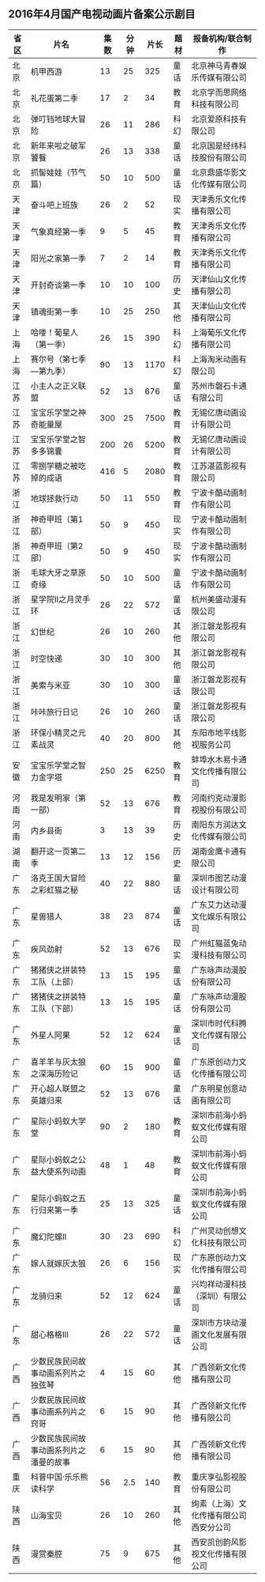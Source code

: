 ## 2016年4月国产电视动画片备案公示剧目
 省区 | 片名 | 集数 | 分钟 | 片长 | 题材 | 报备机构/联合制作 
---|---|---|---|---|---|---
 北京 | 机甲西游 | 13 | 25 | 325 | 童话 | 北京神马青春娱乐传媒有限公司 
 北京 | 礼花蛋第二季 | 17 | 2 | 34 | 教育 | 北京学而思网络科技有限公司 
 北京 | 弹叮铛地球大冒险 | 26 | 11 | 286 | 科幻 | 北京爱原科技有限公司 
 北京 | 新年来啦之破军饕餮 | 26 | 13 | 338 | 童话 | 北京国是经纬科技股份有限公司 
 北京 | 抓髻娃娃（节气篇） | 50 | 10 | 500 | 童话 | 北京鼎盛华影文化传媒有限公司 
 天津 | 奋斗吧上班族 | 26 | 2 | 52 | 现实 | 天津秀乐文化传播有限公司 
 天津 | 气象真经第一季 | 9 | 5 | 45 | 教育 | 天津秀乐文化传播有限公司 
 天津 | 阳光之家第一季 | 7 | 2 | 14 | 教育 | 天津秀乐文化传播有限公司 
 天津 | 开封奇谈第一季 | 10 | 10 | 100 | 历史 | 天津仙山文化传播有限公司 
 天津 | 镇魂街第一季 | 10 | 25 | 250 | 其他 | 天津仙山文化传播有限公司 
 上海 | 哈喽！葡星人（第一季） | 26 | 15 | 390 | 科幻 | 上海葡乐文化传播有限公司 
 上海 | 赛尔号（第七季—第九季） | 90 | 13 | 1170 | 科幻 | 上海淘米动画有限公司 
 江苏 | 小主人之正义联盟 | 52 | 13 | 676 | 童话 | 苏州市磐石卡通有限公司 
 江苏 | 宝宝乐学堂之神奇能量屋 | 300 | 25 | 7500 | 教育 | 无锡亿唐动画设计有限公司 
 江苏 | 宝宝乐学堂之智多多锦囊 | 200 | 26 | 5200 | 教育 | 无锡亿唐动画设计有限公司 
 江苏 | 零捌学糖之被吃掉的成语 | 416 | 5 | 2080 | 教育 | 江苏湛蓝影视有限公司 
 浙江 | 地球拯救行动 | 50 | 11 | 550 | 教育 | 宁波卡酷动画制作有限公司 
 浙江 | 神奇甲班（第1部） | 50 | 9 | 450 | 现实 | 宁波卡酷动画制作有限公司 
 浙江 | 神奇甲班（第2部） | 50 | 9 | 450 | 现实 | 宁波卡酷动画制作有限公司 
 浙江 | 毛球大牙之草原奇缘 | 50 | 10 | 500 | 童话 | 宁波卡酷动画制作有限公司 
 浙江 | 星学院II之月灵手环 | 26 | 22 | 572 | 童话 | 杭州美盛动漫有限公司 
 浙江 | 幻世纪 | 26 | 10 | 260 | 其他 | 浙江磐龙影视有限公司 
 浙江 | 时空快递 | 30 | 10 | 300 | 其他 | 浙江磐龙影视有限公司 
 浙江 | 美索与米亚 | 30 | 10 | 300 | 童话 | 浙江磐龙影视有限公司 
 浙江 | 咔咔旅行日记 | 26 | 10 | 260 | 童话 | 浙江磐龙影视有限公司 
 浙江 | 环保小精灵之元素战灵 | 40 | 20 | 800 | 其他 | 东阳市地平线影视服务公司 
 安徽 | 宝宝乐学堂之智力金字塔 | 250 | 25 | 6250 | 教育 | 蚌埠水木易卡通文化传播有限公司 
 河南 | 我是发明家（第一部） | 52 | 13 | 676 | 教育 | 河南约克动漫影视股份有限公司 
 河南 | 内乡县衙 | 3 | 13 | 39 | 历史 | 南阳东方润达文化传媒有限公司 
 湖南 | 翻开这一页第二季 | 13 | 12 | 156 | 历史 | 湖南金鹰卡通有限公司 
 广东 | 洛克王国大冒险之彩虹猫之秘 | 40 | 22 | 880 | 童话 | 深圳市图艺动漫设计有限公司 
 广东 | 星兽猎人 | 38 | 23 | 874 | 童话 | 广东艾力达动漫文化娱乐有限公司 
 广东 | 疾风劲射 | 52 | 13 | 676 | 现实 | 广州虹猫蓝兔动漫科技有限公司 
 广东 | 猪猪侠之拼装特工队（上部） | 13 | 15 | 195 | 童话 | 广东咏声动漫股份有限公司 
 广东 | 猪猪侠之拼装特工队（下部） | 13 | 15 | 195 | 童话 | 广东咏声动漫股份有限公司 
 广东 | 外星人阿果 | 52 | 12 | 624 | 童话 | 深圳市时代科腾文化传媒有限公司 
 广东 | 喜羊羊与灰太狼之深海历险记 | 60 | 15 | 900 | 童话 | 广东原创动力文化传播有限公司 
 广东 | 开心超人联盟之英雄归来 | 52 | 13 | 676 | 童话 | 广东明星创意动画有限公司 
 广东 | 星际小蚂蚁大学堂 | 90 | 2 | 180 | 教育 | 深圳市前海小蚂蚁文化传媒有限公司 
 广东 | 星际小蚂蚁之公益大使系列动画 | 48 | 1 | 48 | 教育 | 深圳市前海小蚂蚁文化传媒有限公司 
 广东 | 星际小蚂蚁之五行归来第一季 | 25 | 13 | 325 | 童话 | 深圳市前海小蚂蚁文化传媒有限公司 
 广东 | 魔幻陀螺II | 30 | 23 | 690 | 科幻 | 广州灵动创想文化科技有限公司 
 广东 | 嫁人就嫁灰太狼 | 26 | 6 | 156 | 现实 | 广东原创动力文化传播有限公司 
 广东 | 龙骑归来 | 52 | 12 | 624 | 童话 | 兴均祥动漫科技（深圳）有限公司 
 广东 | 甜心格格III | 26 | 22 | 572 | 童话 | 深圳市方块动漫画文化发展有限公司 
 广西 | 少数民族民间故事动画系列片之独弦琴 | 4 | 15 | 60 | 其他 | 广西领新文化传播有限公司 
 广西 | 少数民族民间故事动画系列片之窍哥 | 6 | 15 | 90 | 其他 | 广西领新文化传播有限公司 
 广西 | 少数民族民间故事动画系列片之潘曼的故事 | 6 | 15 | 90 | 其他 | 广西领新文化传播有限公司 
 重庆 | 科普中国·乐乐熊读科学 | 56 | 2.5 | 140 | 教育 | 重庆享弘影视股份有限公司 
 陕西 | 山海宝贝 | 26 | 10 | 260 | 其他 | 绚素（上海）文化传播有限公司西安分公司 
 陕西 | 漫赏秦腔 | 75 | 9 | 675 | 其他 | 西安凯创韵风影视文化传播有限公司 